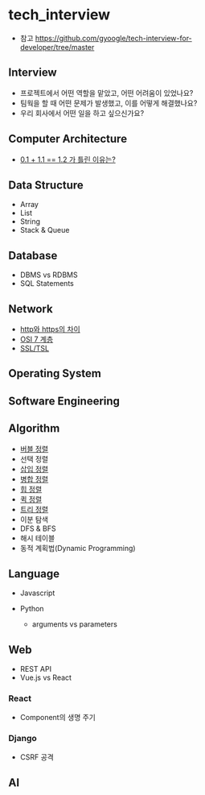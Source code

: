 # tech_interview

- 참고
https://github.com/gyoogle/tech-interview-for-developer/tree/master

## Interview  
- 프로젝트에서 어떤 역할을 맡았고, 어떤 어려움이 있었나요?
- 팀웍을 할 때 어떤 문제가 발생했고, 이를 어떻게 해결했나요?
- 우리 회사에서 어떤 일을 하고 싶으신가요?


## Computer Architecture
- [0.1 + 1.1 == 1.2 가 틀린 이유는?](/Computer_Architecture/data_memory.md)

## Data Structure
- Array
- List
- String
- Stack & Queue

## Database
- DBMS vs RDBMS
- SQL Statements

## Network
- [http와 https의 차이](/Network/http_vs_https.md)
- [OSI 7 계층](/Network/OSI_7layer.md)
- [SSL/TSL](/Network/SSL_TSL.md)

## Operating System

## Software Engineering

## Algorithm
  - [버블 정렬](/Algorithm/bubble_sort.md)
  - 선택 정렬
  - [삽입 정렬](/Algorithm/Insertion_sort.md)
  - [병합 정렬](/Algorithm/merge_sort.md)
  - [힙 정렬](/Algorithm/heap_sort.ipynb)
  - [퀵 정렬](/Algorithm/quick_sort.md)
  - [트리 정렬](/Algorithm/tree_sort.md)
  - 이분 탐색
  - DFS & BFS
  - 해시 테이블
  - 동적 계획법(Dynamic Programming)


## Language
- Javascript

- Python
  - arguments vs parameters

## Web
- REST API
- Vue.js vs React

### React
- Component의 생명 주기

### Django
- CSRF 공격

## AI
  
